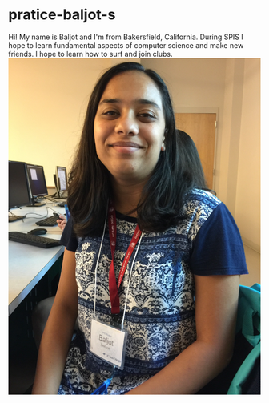 # pratice-baljot-s
Hi! My name is Baljot and I'm from Bakersfield, California. During SPIS I hope to learn fundamental aspects of computer science and make new friends. I hope to learn how to surf and join clubs.
![me](baljot-s.jpg)
